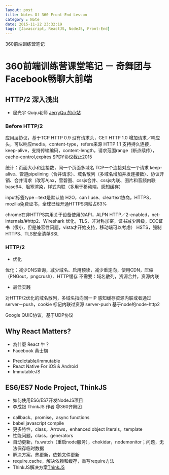 ```yaml
---
layout: post
title: Notes Of 360 Front-End Lesson
category : Note
date: 2015-11-22 23:32:19
tags: [Javascript, ReactJS, NodeJS, Front-End]
---
```


360前端训练营笔记
<!-- more -->

# 360前端训练营课堂笔记 － 奇舞团与Facebook畅聊大前端

## HTTP/2 深入浅出

* 屈光宇 Ququ老师 [JerryQu 的小站](https://imququ.com)

### Before HTTP/2

应用层协议，基于TCP
HTTP 0.9 没有请求头，GET
HTTP 1.0 增加请求／响应头，可以响应media，content-type，refere来源
HTTP 1.1 支持持久连接，keep-alive，支持传输编码，content-length，请求范围range（断点续传），cache-control,expires
SPDY协议截止2015

统计：页面大小和连接数，同一个页面多域名
TCP一个连接对应一个请求
keep-alive、管道pipelining（合并请求）、域名散列（多域名增加并发连接数）、协议开销、合并请求（改写Ajax，雪碧图、cssjs合并、cssjs内联、图片和音频内联base64、阻塞渲染，样式内联（多用于移动端，感知缓存）

input标签type＝text是默认值
H2O，can I use、cleartext协商，HTTPS，mozilla免费证书，全球已经开通HTTPS网站占63%

chrome在非HTTPS禁用关于设备使用的API，ALPN
HTTP／2-enabled，net-internals/#http2、Wireshark
优化，TLS，非对称加密，证书减少层级，ECC证书（很小，但是兼容性问题，vista才开始支持，移动端可以考虑）
HSTS，强制HTTPS、TLS安全清单SSL

### HTTP/2

* 优化

优化：减少DNS查询，减少域名、启用预读，减少重定向，使用CDN，压缩（PNGout，pngcrush）、HTTP缓存
不需要：域名散列，资源合并，资源内联

* 最佳实践

对HTTP/2优化的域名散列，多域名指向同一IP
感知缓存资源内联或者通过 server－push，cookie 标记内联过资源 server-push
基于node的node-http2

Google QUIC协议，基于UDP协议


## Why React Matters?

* 為什麼 React 牛？
* Facebook 黄士旗

+ Predictable/Immutable
+ React Native For iOS & Android
+ ImmutableJS

## ES6/ES7 Node Project, ThinkJS

* 如何使用ES6/ES7开发NodeJS项目
* 李成银 ThinkJS 作者 @360齐舞团

+ callback、promise，async functions
+ babel javascript compile
+ 更多特性，class，Arrows，enhanced object literals，template
+ 性能问题，class，generators
+ 自动更新，fs.watch（重启node服务），chokidar，nodemonitor；问题，无法保存临时数据
+ 解决方案，热更新，依赖文件更新
+ require.cache，解决依赖和缓存，重写require方法
+ ThinkJS解决方案[ThinkJS](https://www.thinkjs.org)